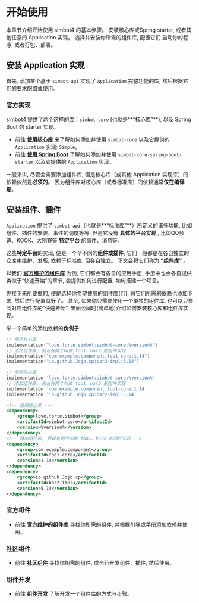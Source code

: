 # 开始使用

<tldr>
本章节介绍开始使用 simbot4 的基本步骤。
</tldr>

<procedure>
<step>安装核心库或Spring starter, 或者其他任意的 Application 实现。</step>
<step>选择并安装你所需的组件库, 配置它们</step>
<step>启动你的程序, 或者打包、部署。</step>
</procedure>

## 安装 Application 实现

首先, 添加某个基于 `simbot-api` 实现了 `Application` 完整功能的库, 然后根据它们的要求配置或使用。

### 官方实现

simbot4 提供了两个这样的库：`simbot-core` (也就是**“核心库”**), 以及 Spring Boot 的 starter 实现。

- 前往 [**使用核心库**](start-use-core.md) 来了解如何添加并使用 `simbot-core` 以及它提供的 `Application` 实现: `Simple`。
- 前往 [**使用 Spring Boot**](start-use-spring-boot-3.md) 了解如何添加并使用 `simbot-core-spring-boot-starter` 以及它提供的 `Application` 实现。

<note>

一般来讲, 尽管会需要添加组件库, 但是核心库（或其他 Application 实现库）的依赖依然是**必须的**。
因为组件库对核心库（或者标准库）的依赖通常**仅在编译期**。

</note>

## 安装组件、插件

`Application` 提供了 `simbot-api`（也就是**“标准库”**）所定义的诸多功能, 比如组件、插件的安装、事件的调度等等, 
但是它没有 **具体的平台实现** , 比如QQ频道、KOOK、大别野等 **特定平台** 的事件、消息等。

这些**特定平台**的实现, 便是一个个不同的**组件或插件**, 它们一般都是在各自独立的仓库中维护、发版, 
依赖于标准库, 但各自独立。
下文会将它们称为 **“组件库”** 。

以我们 [**官方维护的组件库**](official-components.md) 为例, 它们都会有各自的应用手册, 
手册中也会各自提供类似于“快速开始”的章节, 会提供如何进行配置, 如何搭建一个项目。

你接下来所要做的, 便是选择你希望使用的组件库(们), 将它们所需的依赖也添加下来, 然后进行配置就好了。
甚至, 如果你只需要使用一个单独的组件库, 也可以只参阅对应组件库的“快速开始”, 
里面会同时(简单地)介绍如何安装核心库和组件库实现。

举一个简单的添加依赖的**伪例子**:

<tabs group="build">
<tab title="Gradle (Kotlin DSL)" group-key="kts">

```Kotlin
// 使用核心库
implementation("love.forte.simbot:simbot-core:%version%")
// 添加组件库, 假设有两个叫做 foo1、bar2 的组件实现
implementation("com.example.component:foo1-core:1.14")
implementation("io.github.Jojo.cp:bar2-impl:5.14")
```

</tab>
<tab title="Gradle (Groovy)" group-key="groovy">

```groovy
// 使用核心库
implementation 'love.forte.simbot:simbot-core:%version%'
// 添加组件库, 假设有两个叫做 foo1、bar2 的组件实现
implementation 'com.example.component:foo1-core:1.14'
implementation 'io.github.Jojo.cp:bar2-impl:5.14'
```

</tab>
<tab title="Maven" group-key="maven">

```xml
<!-- 使用核心库 -->
<dependency>
    <group>love.forte.simbot</group>
    <artifactId>simbot-core</artifactId>
    <version>%version%</version>
</dependency>
<!-- 添加组件库, 假设有两个叫做 foo1、bar2 的组件实现 -->
<dependency>
    <group>com.example.component</group>
    <artifactId>foo1-core</artifactId>
    <version>1.14</version>
</dependency>
<dependency>
    <group>io.github.Jojo.cp</group>
    <artifactId>bar2-impl</artifactId>
    <version>5.14</version>
</dependency>
```

</tab>
</tabs>

### 官方组件

- 前往 [**官方维护的组件库**](official-components.md) 寻找你所需的组件, 并根据引导或手册添加依赖并使用。

### 社区组件

- 前往 [**社区组件**](community-components.md) 寻找你所需的组件, 或自行开发组件、插件, 然后使用。

### 组件开发

- 前往 [**组件开发**](component-dev.md) 了解开发一个组件库的方式与步骤。